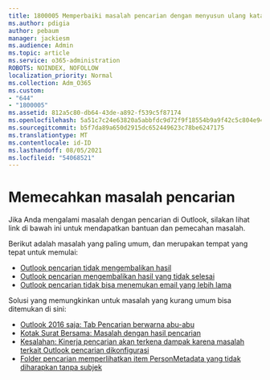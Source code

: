 ```yaml
---
title: 1800005 Memperbaiki masalah pencarian dengan menyusun ulang katalog Pencarian Instan
ms.author: pdigia
author: pebaum
manager: jackiesm
ms.audience: Admin
ms.topic: article
ms.service: o365-administration
ROBOTS: NOINDEX, NOFOLLOW
localization_priority: Normal
ms.collection: Adm_O365
ms.custom:
- "644"
- "1800005"
ms.assetid: 812a5c80-db64-43de-a892-f539c5f87174
ms.openlocfilehash: 5a51c7c24e63820a5abbfdc9d72f9f18554b9a9f42c5c804e944137df928efa9
ms.sourcegitcommit: b5f7da89a650d2915dc652449623c78be6247175
ms.translationtype: MT
ms.contentlocale: id-ID
ms.lasthandoff: 08/05/2021
ms.locfileid: "54068521"
---
```

# <a name="troubleshoot-search-issues"></a>Memecahkan masalah pencarian

Jika Anda mengalami masalah dengan pencarian di Outlook, silakan lihat link di bawah ini untuk mendapatkan bantuan dan pemecahan masalah.

Berikut adalah masalah yang paling umum, dan merupakan tempat yang tepat untuk memulai:

- [Outlook pencarian tidak mengembalikan hasil](https://support.office.com/article/2556b11f-f4d8-46be-b0a7-de33a3f4f066#bkmk_noresults)
- [Outlook pencarian mengembalikan hasil yang tidak selesai](https://support.office.com/article/2556b11f-f4d8-46be-b0a7-de33a3f4f066#bkmk_incompleteresults)
- [Outlook pencarian tidak bisa menemukan email yang lebih lama](https://support.office.com/article/2556b11f-f4d8-46be-b0a7-de33a3f4f066#bkmk_olderemails)

Solusi yang memungkinkan untuk masalah yang kurang umum bisa ditemukan di sini:

- [Outlook 2016 saja: Tab Pencarian berwarna abu-abu](https://support.office.com/article/2556b11f-f4d8-46be-b0a7-de33a3f4f066#bkmk_greytab)
- [Kotak Surat Bersama: Masalah dengan hasil pencarian](https://support.office.com/article/2556b11f-f4d8-46be-b0a7-de33a3f4f066#bkmk_sharedmailbox)
- [Kesalahan: Kinerja pencarian akan terkena dampak karena masalah terkait Outlook pencarian dikonfigurasi](https://support.office.com/article/51c9d2c7-a3db-4358-afdf-50d3a9e57039)
- [Folder pencarian memperlihatkan item PersonMetadata yang tidak diharapkan tanpa subjek](https://support.microsoft.com/help/4035436/outlook-search-folders-show-items-with-blank-subject)
